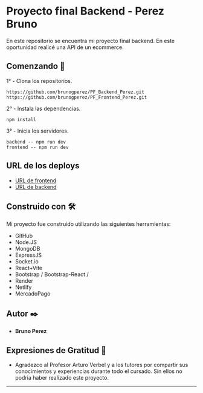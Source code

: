 # Proyecto final Backend - Perez Bruno 

En este repositorio se encuentra mi proyecto final backend. En este oportunidad realicé una API de un ecommerce.

## Comenzando 🚀

1° - Clona los repositorios.

```
https://github.com/brunogperez/PF_Backend_Perez.git
https://github.com/brunogperez/PF_Frontend_Perez.git
```
2° - Instala las dependencias.

```
npm install
```
3° - Inicia los servidores.

```
backend -- npm run dev
frontend -- npm run dev
```

## URL de los deploys 

* [URL de frontend](https://pf-backend-front-perezbruno.netlify.app/)
* [URL de backend](https://pf-backend-perez.onrender.com/)


## Construido con 🛠️

Mi proyecto fue construido utilizando las siguientes herramientas: 

* GitHub
* Node.JS
* MongoDB
* ExpressJS
* Socket.io
* React+Vite
* Bootstrap / Bootstrap-React /
* Render
* Netlify
* MercadoPago

## Autor ✒️

* **Bruno Perez** 

## Expresiones de Gratitud 🎁

* Agradezco al Profesor Arturo Verbel y a los tutores por compartir sus conocimientos y experiencias durante todo el cursado. Sin ellos no podria haber realizado este proyecto.

---
